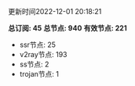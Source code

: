 更新时间2022-12-01 20:18:21

**总订阅: 45**
**总节点: 940**
**有效节点: 221**
- ssr节点: 25
- v2ray节点: 193
- ss节点: 2
- trojan节点: 1
